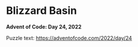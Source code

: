 # Blizzard Basin

**Advent of Code: Day 24, 2022**

Puzzle text: <https://adventofcode.com/2022/day/24>
